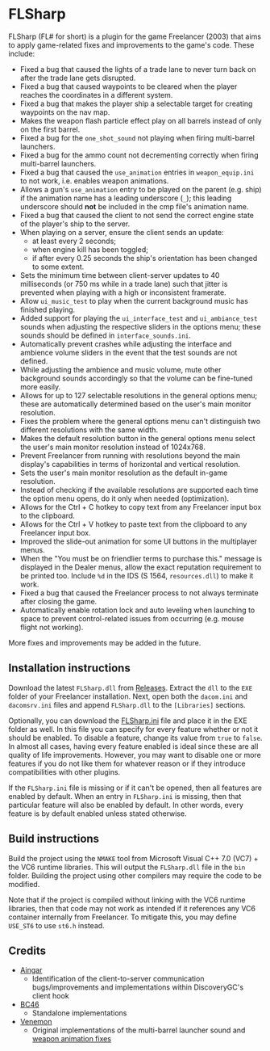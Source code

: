 # FLSharp
FLSharp (FL# for short) is a plugin for the game Freelancer (2003) that aims to apply game-related fixes and improvements to the game's code.
These include:
- Fixed a bug that caused the lights of a trade lane to never turn back on after the trade lane gets disrupted.
- Fixed a bug that caused waypoints to be cleared when the player reaches the coordinates in a different system.
- Fixed a bug that makes the player ship a selectable target for creating waypoints on the nav map.
- Makes the weapon flash particle effect play on all barrels instead of only on the first barrel.
- Fixed a bug for the `one_shot_sound` not playing when firing multi-barrel launchers.
- Fixed a bug for the ammo count not decrementing correctly when firing multi-barrel launchers.
- Fixed a bug that caused the `use_animation` entries in `weapon_equip.ini` to not work, i.e. enables weapon animations.
- Allows a gun's `use_animation` entry to be played on the parent (e.g. ship) if the animation name has a leading underscore (`_`); this leading underscore should **not** be included in the cmp file's animation name.
- Fixed a bug that caused the client to not send the correct engine state of the player's ship to the server.
- When playing on a server, ensure the client sends an update:
    - at least every 2 seconds;
    - when engine kill has been toggled;
    - if after every 0.25 seconds the ship's orientation has been changed to some extent.
- Sets the minimum time between client-server updates to 40 milliseconds (or 750 ms while in a trade lane) such that jitter is prevented when playing with a high or inconsistent framerate.
- Allow `ui_music_test` to play when the current background music has finished playing.
- Added support for playing the `ui_interface_test` and `ui_ambiance_test` sounds when adjusting the respective sliders in the options menu; these sounds should be defined in `interface_sounds.ini`.
- Automatically prevent crashes while adjusting the interface and ambience volume sliders in the event that the test sounds are not defined.
- While adjusting the ambience and music volume, mute other background sounds accordingly so that the volume can be fine-tuned more easily.
- Allows for up to 127 selectable resolutions in the general options menu; these are automatically determined based on the user's main monitor resolution.
- Fixes the problem where the general options menu can't distinguish two different resolutions with the same width.
- Makes the default resolution button in the general options menu select the user's main monitor resolution instead of 1024x768.
- Prevent Freelancer from running with resolutions beyond the main display's capabilities in terms of horizontal and vertical resolution.
- Sets the user's main monitor resolution as the default in-game resolution.
- Instead of checking if the available resolutions are supported each time the option menu opens, do it only when needed (optimization).
- Allows for the Ctrl + C hotkey to copy text from any Freelancer input box to the clipboard.
- Allows for the Ctrl + V hotkey to paste text from the clipboard to any Freelancer input box.
- Improved the slide-out animation for some UI buttons in the multiplayer menus.
- When the "You must be on friendlier terms to purchase this." message is displayed in the Dealer menus, allow the exact reputation requirement to be printed too. Include `%d` in the IDS (S 1564, `resources.dll`) to make it work.
- Fixed a bug that caused the Freelancer process to not always terminate after closing the game.
- Automatically enable rotation lock and auto leveling when launching to space to prevent control-related issues from occurring (e.g. mouse flight not working).

More fixes and improvements may be added in the future.

## Installation instructions
Download the latest `FLSharp.dll` from [Releases](https://github.com/BC46/FLSharp/releases). Extract the `dll` to the `EXE` folder of your Freelancer installation. Next, open both the `dacom.ini` and `dacomsrv.ini` files and append `FLSharp.dll` to the `[Libraries]` sections.

Optionally, you can download the [FLSharp.ini](https://github.com/BC46/FLSharp/blob/main/FLSharp.ini) file and place it in the EXE folder as well. In this file you can specify for every feature whether or not it should be enabled. To disable a feature, change its value from `true` to `false`. In almost all cases, having every feature enabled is ideal since these are all quality of life improvements. However, you may want to disable one or more features if you do not like them for whatever reason or if they introduce compatibilities with other plugins.

If the `FLSharp.ini` file is missing or if it can't be opened, then all features are enabled by default. When an entry in `FLSharp.ini` is missing, then that particular feature will also be enabled by default. In other words, every feature is by default enabled unless stated otherwise.

## Build instructions
Build the project using the `NMAKE` tool from Microsoft Visual C++ 7.0 (VC7) + the VC6 runtime libraries.
This will output the `FLSharp.dll` file in the `bin` folder.
Building the project using other compilers may require the code to be modified.

Note that if the project is compiled without linking with the VC6 runtime libraries, then that code may not work as intended if it references any VC6 container internally from Freelancer. To mitigate this, you may define `USE_ST6` to use `st6.h` instead.

## Credits
- [Aingar](https://github.com/Aingar)
  - Identification of the client-to-server communication bugs/improvements and implementations within DiscoveryGC's client hook
- [BC46](https://github.com/BC46)
  - Standalone implementations
- [Venemon](https://github.com/Venemon)
  - Original implementations of the multi-barrel launcher sound and [weapon animation fixes](https://www.moddb.com/mods/weapon-animations)

